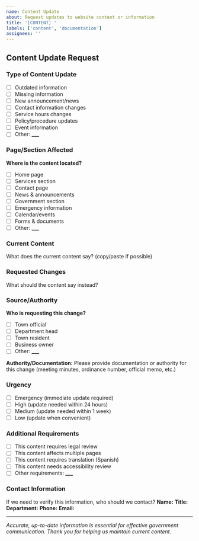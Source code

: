 ```yaml
---
name: Content Update
about: Request updates to website content or information
title: '[CONTENT] '
labels: ['content', 'documentation']
assignees: ''
---
```


## Content Update Request

### Type of Content Update

- [ ] Outdated information
- [ ] Missing information
- [ ] New announcement/news
- [ ] Contact information changes
- [ ] Service hours changes
- [ ] Policy/procedure updates
- [ ] Event information
- [ ] Other: ******\_\_\_******

### Page/Section Affected

**Where is the content located?**

- [ ] Home page
- [ ] Services section
- [ ] Contact page
- [ ] News & announcements
- [ ] Government section
- [ ] Emergency information
- [ ] Calendar/events
- [ ] Forms & documents
- [ ] Other: ******\_\_\_******

### Current Content

What does the current content say? (copy/paste if possible)

### Requested Changes

What should the content say instead?

### Source/Authority

**Who is requesting this change?**

- [ ] Town official
- [ ] Department head
- [ ] Town resident
- [ ] Business owner
- [ ] Other: ******\_\_\_******

**Authority/Documentation:** Please provide documentation or authority for this
change (meeting minutes, ordinance number, official memo, etc.)

### Urgency

- [ ] Emergency (immediate update required)
- [ ] High (update needed within 24 hours)
- [ ] Medium (update needed within 1 week)
- [ ] Low (update when convenient)

### Additional Requirements

- [ ] This content requires legal review
- [ ] This content affects multiple pages
- [ ] This content requires translation (Spanish)
- [ ] This content needs accessibility review
- [ ] Other requirements: ******\_\_\_******

### Contact Information

If we need to verify this information, who should we contact? **Name:**
**Title:** **Department:** **Phone:** **Email:**

---

_Accurate, up-to-date information is essential for effective government
communication. Thank you for helping us maintain current content._
